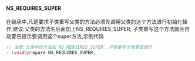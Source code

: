 #### NS_REQUIRES_SUPER
在继承中,凡是要求子类重写父类的方法必须先调用父类的这个方法进行初始化操作;建议:父类的方法名后面加上NS_REQUIRES_SUPER; 子类重写这个方法就会自动警告提示要调用这个super方法,示例代码

```c
// 注意:父类中的方法加`NS_REQUIRES_SUPER`,子类重写才有警告提示
- (void)prepare NS_REQUIRES_SUPER;
```

